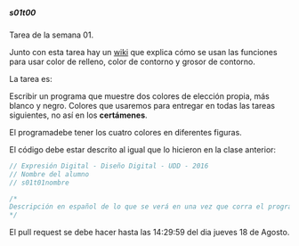 ##### s01t00

Tarea de la semana 01. 

Junto con esta tarea hay un [wiki](https://github.com/nicotron/ed222016/wiki/semana-01) que explica cómo se usan las funciones para usar color de relleno, color de contorno y grosor de contorno.

La tarea es:

Escribir un programa que muestre dos colores de elección propia, más blanco y negro. Colores que usaremos para entregar en todas las tareas siguientes, no así en los **certámenes**. 

El programadebe tener los cuatro colores en diferentes figuras.

El código debe estar descrito al igual que lo hicieron en la clase anterior:

```java
// Expresión Digital - Diseño Digital - UDD - 2016
// Nombre del alumno
// s01t01nombre

/*
Descripción en español de lo que se verá en una vez que corra el programa
*/
```

El pull request se debe hacer hasta las 14:29:59 del dia jueves 18 de Agosto.


